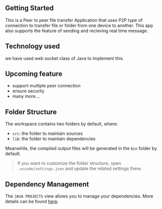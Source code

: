 ## Getting Started

This is a Peer to peer file transfer Application that uses P2P type of connection to transfer file or folder from one device to another. This app also supports the feature of sending and recieving real time message.

## Technology used
we have used web socket class of Java to implement this.

## Upcoming feature
- support multiple peer connection
- ensure security
- many more....

## Folder Structure

The workspace contains two folders by default, where:

- `src`: the folder to maintain sources
- `lib`: the folder to maintain dependencies

Meanwhile, the compiled output files will be generated in the `bin` folder by default.

> If you want to customize the folder structure, open `.vscode/settings.json` and update the related settings there.

## Dependency Management

The `JAVA PROJECTS` view allows you to manage your dependencies. More details can be found [here](https://github.com/microsoft/vscode-java-dependency#manage-dependencies).
